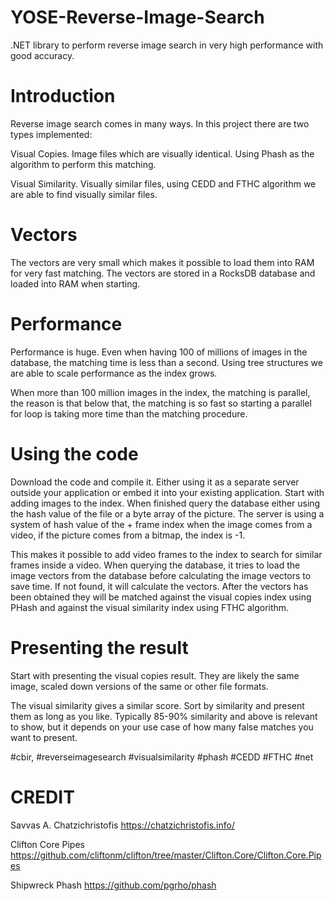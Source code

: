 # YOSE-Reverse-Image-Search
.NET library to perform reverse image search in very high performance with good accuracy.

# Introduction
Reverse image search comes in many ways. In this project there are two types implemented:

Visual Copies. Image files which are visually identical. Using Phash as the algorithm to perform this matching.

Visual Similarity. Visually similar files, using CEDD and FTHC algorithm we are able to find visually similar files.

# Vectors
The vectors are very small which makes it possible to load them into RAM for very fast matching.
The vectors are stored in a RocksDB database and loaded into
RAM when starting.

# Performance
Performance is huge. Even when having 100 of millions of images in the database, the matching time is less than a second. Using tree structures we are able to scale performance as the index grows.

When more than 100 million images in the index, the matching is parallel, the reason is that below that, the matching is so fast so starting a parallel for loop is taking more time than the matching procedure.

# Using the code
Download the code and compile it. Either using it as a separate server outside your application or embed it into your existing application. Start with adding images to the index. When finished query the database either using the hash value of the file or a byte array of the picture.
The server is using a system of hash value of the + frame index when the image comes from
a video, if the picture comes from a bitmap, the index is -1.

This makes it possible to add video frames to the index to search for similar frames inside a video. When querying the database, it tries to load the image vectors from
the database before calculating the image vectors to save time. If not found, it will calculate the vectors. After the vectors has been obtained they will
be matched against the visual copies index using PHash and against the visual similarity index using FTHC algorithm.

# Presenting the result
Start with presenting the visual copies result. They are likely the same image, scaled down versions of the same or
other file formats.

The visual similarity gives a similar score. Sort by similarity and present them as long as you like. Typically 85-90% similarity and above is relevant to show, but it depends on your use case of how many false matches you want to present.

#cbir, #reverseimagesearch #visualsimilarity #phash #CEDD #FTHC #net


# CREDIT
Savvas A. Chatzichristofis
https://chatzichristofis.info/

Clifton Core Pipes
https://github.com/cliftonm/clifton/tree/master/Clifton.Core/Clifton.Core.Pipes

Shipwreck Phash
https://github.com/pgrho/phash




